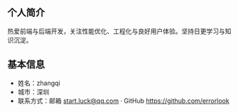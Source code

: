 

## 个人简介

热爱前端与后端开发，关注性能优化、工程化与良好用户体验。坚持日更学习与知识沉淀。

## 基本信息

- 姓名：zhangqi
- 城市：深圳
- 联系方式：邮箱 start.luck@qq.com ·  GitHub https://github.com/errorlook


